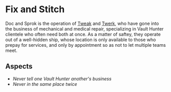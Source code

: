 # Fix and Stitch

Doc and Sprok is the operation of [Tweak](../Characters/Tweak.md) and [Twerk](../Characters/Twerk.md), who have gone into the business of mechanical and medical repair, specializing in Vault Hunter clientele who often need both at once. As a matter of saftey, they operate out of a well-hidden ship, whose location is only available to those who prepay for services, and only by appointment so as not to let multiple teams meet.

## Aspects
* *Never tell one Vault Hunter another's business*
* *Never in the same place twice*